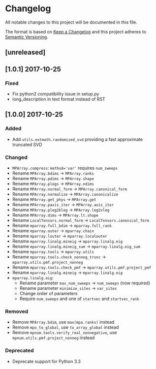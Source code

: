 # Changelog

All notable changes to this project will be documented in this file.

The format is based on [Keep a Changelog](http://keepachangelog.com/en/1.0.0/)
and this project adheres to [Semantic Versioning](http://semver.org/spec/v2.0.0.html).

## [unreleased]

## [1.0.1] 2017-10-25
### Fixed

- Fix python2 compatibility issue in setup.py
- long_description in text format instead of RST


## [1.0.0] 2017-10-25
### Added

- Add `utils.extmath.randomized_svd` providing a fast approximate truncated SVD

### Changed
- `MPArray.compress`: `method='var'` requires `num_sweeps`
- Rename `MPArray.bdims` -> `MPArray.ranks`
- Rename `MPArray.pdims` -> `MPArray.shape`
- Rename `MPArray.plegs` -> `MPArray.ndims`
- Rename `MPArray.normal_form` -> `MPArray.canonical_form`
- Rename `MPArray.normalize` -> `MPArray.canonicalize`
- Rename `MPArray.get_phys` -> `MPArray.get`
- Rename `MPArray.paxis_iter` -> `MPArray.axis_iter`
- Rename `MPArray.pleg2bleg` -> `MPArray.leg2vleg`
- Rename `MPArray.dims` -> `MPArray.lt.shape`
- Rename `LocalTensors.normal_form` -> `LocalTensors.canonical_form`
- Rename `mparray.full_bdim` -> `mparray.full_rank`
- Rename `mparray.outer` -> `mparray.chain`
- Rename `mparray.louter` -> `mparray.localouter`
- Rename `mparray.linalg.mineig` -> `mparray.linalg.eig`
- Rename `mparray.linalg.mineig_sum` -> `mparray.linalg.eig_sum`
- Rename `mparray.tools` -> `mparray.utils`
- Rename `mparray.tools.check_nonneg_trunc` -> `mparray.utils.pmf.project_nonneg`
- Rename `mparray.tools.check_pmf` -> `mparray.utils.pmf.project_pmf`
- Rename `mparray.linalg.mineig` -> `mparray.linalg.eig`
- `mparray.linalg.eig`:
  - Rename parameter `max_num_sweeps` -> `num_sweeps` (now required)
  - Rename parameter `minimize_sites` -> `var_sites`
  - Change order of parameters
  - Require `num_sweeps` and one of `startvec` and `startvec_rank`

### Removed
- Remove `MPArray.bdim`, use `max(mpa.ranks)` instead
- Remove `mpo_to_global`, use `to_array_global` instead
- Remove `mpnum.tools.verify_real_nonnegative`, use `mpnum.utils.pmf.project_nonneg` instead


### Deprecated

- Deprecate support for Python 3.3
